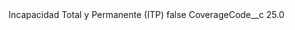 <?xml version="1.0" encoding="UTF-8"?>
<CustomMetadata xmlns="http://soap.sforce.com/2006/04/metadata" xmlns:xsi="http://www.w3.org/2001/XMLSchema-instance" xmlns:xsd="http://www.w3.org/2001/XMLSchema">
    <label>Incapacidad Total y Permanente (ITP)</label>
    <protected>false</protected>
    <values>
        <field>CoverageCode__c</field>
        <value xsi:type="xsd:double">25.0</value>
    </values>
</CustomMetadata>
